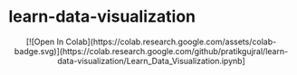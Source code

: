 # learn-data-visualization

<center> [![Open In Colab](https://colab.research.google.com/assets/colab-badge.svg)](https://colab.research.google.com/github/pratikgujral/learn-data-visualization/Learn_Data_Visualization.ipynb] </center>
